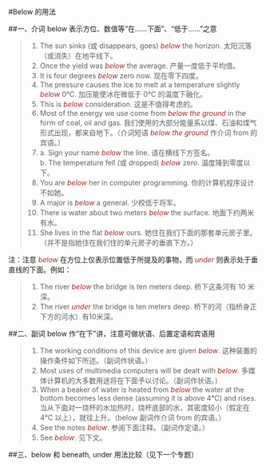 #Below 的用法

##一、介词 below 表示方位、数值等“在……下面”、“低于……”之意
>1. The sun sinks (或 disappears, goes) *below* the horizon. 太阳沉落（或消失）在地平线下。
>2. Once the yield was *below* the average. 产量一度低于平均值。
>3. It is four degrees *below* zero now. 现在零下四度。
>4. The pressure causes the ice to melt at a temperature slightly *below* 0℃. 加压能使冰在微低于 0℃ 的温度下融化。
>5. This is *below* consideration. 这是不值得考虑的。
>6. Most of the energy we use come from *below the ground* in the form of coal, oil and gas. 我们使用的大部分能量系以煤、石油和煤气形式出现，都来自地下。（介词短语 *below the ground* 作介词 from 的宾语。）
>7. a. Sign your name *below* the line. 请在横线下方签名。<br />b. The temperature fell (或 dropped) *below* zero. 温度降到零度以下。
>8. You are *below* her in computer programming. 你的计算机程序设计不如她。
>9. A major is *below* a general. 少校低于将军。
>10. There is water about two meters *below* the surface. 地面下约两米有水。
>11. She lives in the flat *below* ours. 她住在我们下面的那套单元房子里。（并不是指她住在我们住的单元房子的垂直下方。）

注：注意 *below* 在方位上仅表示位置低于所提及的事物，而 *under* 则表示处于垂直线的下面。例如：

>1) The river *below* the bridge is ten meters deep. 桥下这条河有 10 米深。  
>2) The river *under* the bridge is ten meters deep. 桥下的河（指桥身正下方的河水）有10米深。

##二、副词 below 作“在下”讲，注意可做状语、后置定语和宾语用

>1. The working conditions of this device are given *below*. 这种装置的操作条件如下所述。（副词作状语。）
>2. Most uses of multimedia computers will be dealt with *below*. 多媒体计算机的大多数用途将在下面予以讨论。（副词作状语。）
>3. When a beaker of water is heated from *below* the water at the bottom becomes less dense (assuming it is above 4℃) and rises. 当从下面对一烧杯的水加热时，烧杯底部的水，其密度较小（假定在 4℃ 以上），就往上升。（below 副词作介词 from 的宾语。）
>4. See the notes *below*. 参阅下面注释。（副词作定语。）
>5. See *below*. 见下文。

##三、below 和 beneath, under 用法比较（见下一个专题）

<style>em {color: brown;}</style>